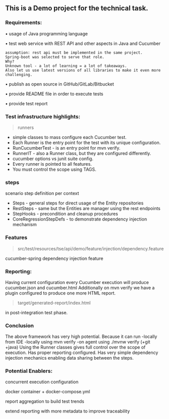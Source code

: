 ## This is a Demo project for the technical task.
### Requirements:

• usage of Java programming language

• test web service with REST API and other aspects in Java and Cucumber

    assumption: rest api must be implemented in the same project.
    Spring-boot was selected to serve that role.
    Why?
    Unknown tool - a lot of learning = a lot of takeaways.
    Also let us use latest versions of all libraries to make it even more challenging.

• publish as open source in GitHub/GitLab/Bitbucket

• provide README file in order to execute tests

• provide test report


### Test infrastructure highlights:

>runners

- simple classes to mass configure each Cucumber test.
- Each Runner is the entry point for the test with its unique configuration.
- RunCucumberTest - is an entry point for mvn verify.
- RunnerIT - also a Runner class, but they are configured differently.
- cucumber options vs junit suite config.
- Every runner is pointed to all features.
- You must control the scope using TAGS.

### steps
scenario step definition per context
- Steps - general steps for direct usage of the Entity repositories
- RestSteps - same but the Entities are manager using the rest endpoints
- StepHooks - precondition and cleanup procedures
- CoreRegressionStepDefs - to demonstrate dependency injection mechanism
### Features
>src/test/resources/tse/api/demo/feature/injection/dependency.feature

cucumber-spring dependency injection feature
### Reporting:

Having current configuration every Cucumber execution will produce cucumber.json and cucumber.html
Additionally on mvn verify we have a plugin configured to produce one more HTML report.
>target/generated-report/index.html  

in post-integration test phase.

### Conclusion
The above framework has very high potential.
Because it can run
    -locally from IDE
    -locally using mvn verify
    -on agent using ./mvnw verify (+git +java)
Using the Runner classes gives full control over the scope of execution.
Has proper reporting configured.
Has very simple dependency injection mechanics enabling data sharing between the steps.

### Potential Enablers:

concurrent execution configuration

docker container + docker-compose.yml

report aggregation to build test trends

extend reporting with more metadata to improve traceability